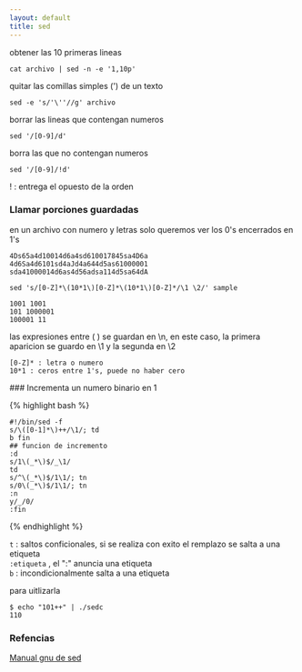 ```yaml
---
layout: default
title: sed
---
```


obtener las 10 primeras lineas 

	cat archivo | sed -n -e '1,10p'

quitar las comillas simples (') de un texto

	sed -e 's/'\''//g' archivo

borrar las lineas que contengan numeros

	sed '/[0-9]/d'

borra las que no contengan numeros

	sed '/[0-9]/!d'

! : entrega el opuesto de la orden 

### Llamar porciones guardadas

en un archivo con numero y letras solo queremos ver los 0's  encerrados en 1's

	4Ds65a4d10014d6a4sd610017845sa4D6a
	4d6Sa4d6101sd4aJd4a644d5as61000001
	sda41000014d6as4d56adsa114d5sa64dA

	sed 's/[0-Z]*\(10*1\)[0-Z]*\(10*1\)[0-Z]*/\1 \2/' sample 

	1001 1001
	101 1000001
	100001 11

las expresiones entre \( \) se guardan en \n, en este caso, la primera aparicion se guardo en \1 y la segunda en \2

	[0-Z]* : letra o numero
	10*1 : ceros entre 1's, puede no haber cero 


### Incrementa un numero binario en 1

{% highlight bash %}

	#!/bin/sed -f
	s/\([0-1]*\)++/\1/; td
	b fin 
	## funcion de incremento
	:d
	s/1\(_*\)$/_\1/
	td
	s/^\(_*\)$/1\1/; tn  
	s/0\(_*\)$/1\1/; tn  
	:n
	y/_/0/
	:fin

{% endhighlight %}

`t` : saltos conficionales, si se realiza con exito el remplazo se salta a una etiqueta   
`:etiqueta` , el ":" anuncia una etiqueta  
`b` : incondicionalmente salta a una etiqueta  

para uitlizarla 

	$ echo "101++" | ./sedc
	110

### Refencias

[Manual gnu de sed](http://www.gnu.org/software/sed/manual/sed.html)
